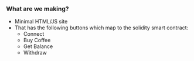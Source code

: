 ### What are we making?
- Minimal HTML/JS site
- That has the following buttons which map to the solidity smart contract:
  - Connect
  - Buy Coffee
  - Get Balance
  - Withdraw
  
